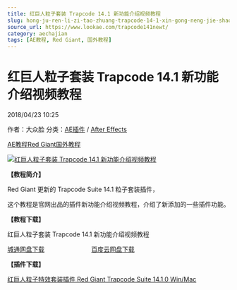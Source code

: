 ```yaml
---
title: 红巨人粒子套装 Trapcode 14.1 新功能介绍视频教程
slug: hong-ju-ren-li-zi-tao-zhuang-trapcode-14-1-xin-gong-neng-jie-shao-shi-pin-jiao-cheng
source_url: https://www.lookae.com/trapcode141newt/
category: aechajian
tags: [AE教程, Red Giant, 国外教程]
---
```

# 红巨人粒子套装 Trapcode 14.1 新功能介绍视频教程

2018/04/23 10:25

作者：大众脸
分类：[AE插件](https://www.lookae.com/after-effects/aechajian/) / [After Effects](https://www.lookae.com/after-effects/)

[AE教程](https://www.lookae.com/tag/ae%e6%95%99%e7%a8%8b/)[Red Giant](https://www.lookae.com/tag/red-giant/)[国外教程](https://www.lookae.com/tag/%e5%9b%bd%e5%a4%96%e6%95%99%e7%a8%8b/)

[![红巨人粒子套装 Trapcode 14.1 新功能介绍视频教程](https://www.lookae.com/wp-content/uploads/2018/04/Trapcode-newt.jpg "红巨人粒子套装 Trapcode 14.1 新功能介绍视频教程-LookAE.com")](https://www.lookae.com/wp-content/uploads/2018/04/Trapcode-newt.jpg)

**【教程简介】**

Red Giant 更新的 Trapcode Suite 14.1 粒子套装插件，

这个教程是官网出品的插件新功能介绍视频教程，介绍了新添加的一些插件功能。

**【教程下载】**

红巨人粒子套装 Trapcode 14.1 新功能介绍视频教程

[城通网盘下载](https://lookae.ctfile.com/fs/680462-246609070)                           [百度云网盘下载](https://pan.baidu.com/s/1qO40tM2YPlBfn0r1U2z1yg)

**【插件下载】**

[红巨人粒子特效套装插件 Red Giant Trapcode Suite 14.1.0 Win/Mac](https://www.lookae.com/trapcode141/)
